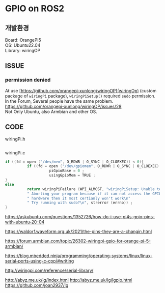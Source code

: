 # GPIO on ROS2
## 개발환경
Board: OrangePI5  
OS: Ubuntu22.04  
Library: wiringOP

## ISSUE
### permission denied
At use [https://github.com/orangepi-xunlong/wiringOP](wiringOp) (custom package of `wiringPi` package),
`wiringPiSetup()` required `sudo` permission.  
In the Forum, Several people have the same problem. https://github.com/orangepi-xunlong/wiringOP/issues/28  
Not Only Ubuntu, also Armbian and other OS.

## CODE
wiringPi.h
```c
```
wiringPi.c
```c
if ((fd = open ("/dev/mem", O_RDWR | O_SYNC | O_CLOEXEC)) < 0){
          if ((fd = open ("/dev/gpiomem", O_RDWR | O_SYNC | O_CLOEXEC) ) >= 0){  // We're using gpiomem
                    piGpioBase = 0 ;
                    usingGpioMem = TRUE ;
}
else
          return wiringPiFailure (WPI_ALMOST, "wiringPiSetup: Unable to open /dev/mem or /dev/gpiomem: %s.\n"
          " Aborting your program because if it can not access the GPIO\n"
          " hardware then it most certianly won't work\n"
          " Try running with sudo?\n", strerror (errno)) ;
}
```

https://askubuntu.com/questions/1352726/how-do-i-use-pi4s-gpio-pins-with-ubuntu-20-04

https://waldorf.waveform.org.uk/2021/the-pins-they-are-a-changin.html

https://forum.armbian.com/topic/26302-wiringpi-gpio-for-orange-pi-5-armbian/

https://blog.mbedded.ninja/programming/operating-systems/linux/linux-serial-ports-using-c-cpp/#writing

http://wiringpi.com/reference/serial-library/


http://abyz.me.uk/lg/index.html
http://abyz.me.uk/lg/lgpio.html
https://github.com/joan2937/lg

